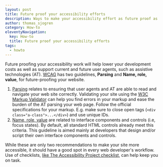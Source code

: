 ```yaml
---
layout: post
title: Future proof your accessibility efforts
description: Ways to make your accessibility effort as future proof as possible.
author: thomas_sjogren
category: How-to
eleventyNavigation:
  key: How-to
  title: Future proof your accessibility efforts
tags:
  - howto
---
```

Future proofing your accessibility work will help lower your development costs as well as support current and future user agents, such as assistive technologies (AT). [WCAG][1] has two guidelines, **Parsing** and **Name, role, value**, for future-proofing your website.

1. [Parsing](https://www.w3.org/TR/UNDERSTANDING-WCAG20/ensure-compat-parses.html) relates to ensuring that user agents and AT are able to read and navigate your web site correctly. Validating your site using the [W3C Markup Validator](https://validator.w3.org/nu/) can help you find errors in your markup and ease the burden of the AT parsing your web page. Follow the official specifications for your markup. E.g. make sure to close open tags (`<div class="a-class">...</div>`) and use unique IDs.
2. [Name, role, value](https://www.w3.org/TR/UNDERSTANDING-WCAG20/ensure-compat-rsv.html) are related to interface components and controls (i.e, focus states). By default, all standard HTML controls already meet this criteria. This guideline is aimed mainly at developers that design and/or script their own interface components and controls.

While these are only two recommendations to make your site more accessible, it should have a good spot in every web developer's workflow. Use of checklists, [like The Accessibility Project checklist](https://a11yproject.com/checklist.html "Checklist for accessibility tasks"), can help keep you on task.

[1]:https://www.w3.org/TR/2008/REC-WCAG20-20081211/#ensure-compat "WCAG 2.0 recommendation 4.1: Compatible"
